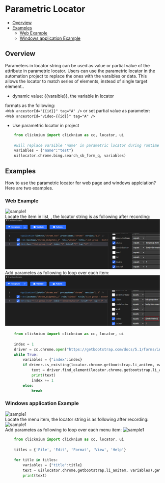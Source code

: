 # Parametric Locator<!-- {docsify-ignore-all} -->

  - [Overview](#overview)
  - [Examples](#examples)
    - [Web Example](#web-example)
    - [Windows application Example](#windows-application-example)

## Overview
 Parameters in locator string can be used as value or partial value of the attribute in parametric locator. Users can use the parametric locator in the automation project to replace the ones with the varaibles or data. This allows the locator to match series of elements, instead of single target element..
- dynamic value: {{varaible}}, the variable in locator
  
formats as the following:  
`<Web ancestorId="{{id}}" tag="A" />`
or set partial value as parameter:  
`<Web ancestorId="video-{{id}}" tag="A" />`

- Use parametric locator in project  
```python
    from clicknium import clicknium as cc, locator, ui

    #will replace varaible 'name' in parametric locator during runtime
    variables = {"name":"test"}
    ui(locator.chrome.bing.search_sb_form_q, variables)
```

## Examples
How to use the parametric locator for web page and windows applciation? Here are two examples.
### Web Example  
![sample1](../img/parametric_locator_sample1.png)  
Locate the item in list, , the locator string is as  following after recording:  
![sample1](../img/parametric_locator_sample1_2.png)  
Add parametes as following to loop over each item:   
![sample1](../img/parametric_locator_sample1_3.png)  

```python
    from clicknium import clicknium as cc, locator, ui

    index = 1
    driver = cc.chrome.open("https://getbootstrap.com/docs/5.1/forms/input-group/")
    while True:
        variables = {"index":index}
        if driver.is_existing(locator.chrome.getbootstrap.li_anitem, variables):
            text = driver.find_element(locator.chrome.getbootstrap.li_anitem, variables).get_text()
            print(text)
            index += 1
        else:
            break
```

### Windows application Example  
![sample1](../img/parametric_locator_sample2.png)  
Locate the menu item, the locator string is as following after recording:  
![sample1](../img/parametric_locator_sample2_2.png)  
Add parametes as following to loop over each menu item:
![sample1](../img/parametric_locator_sample2_3.png)  

```python
    from clicknium import clicknium as cc, locator, ui

    titles = {'File', 'Edit', 'Format', 'View', 'Help'}

    for title in titles:
        variables = {"title":title}
        text = ui(locator.chrome.getbootstrap.li_anitem, variables).get_text()
        print(text)
```